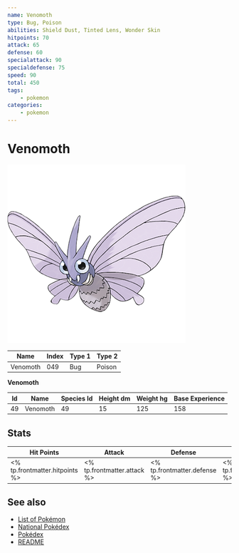 ```yaml
---
name: Venomoth
type: Bug, Poison
abilities: Shield Dust, Tinted Lens, Wonder Skin
hitpoints: 70
attack: 65
defense: 60
specialattack: 90
specialdefense: 75
speed: 90
total: 450
tags:
    - pokemon
categories:
    - pokemon
---
```


# Venomoth


![Venomoth](images/049.png)

| **Name** | **Index** | **Type 1** | **Type 2** |
|----|----|----|----|
| Venomoth | 049 | Bug | Poison  |

**Venomoth** 




| **Id** | **Name** | **Species Id** | **Height dm** | **Weight hg** | **Base Experience** |
|--------|----------|----------------|------------|------------|---------------------|
| 49 | Venomoth | 49 | 15 | 125 | 158 |



## Stats

| **Hit Points** | **Attack** | **Defense** | **Special Attack** | **Special Defense** | **Speed** | **Total** |
|----------------|------------|-------------|--------------------|---------------------|-----------|-----------|
| <% tp.frontmatter.hitpoints %> | <% tp.frontmatter.attack %> | <% tp.frontmatter.defense %> | <% tp.frontmatter.specialattack %> | <% tp.frontmatter.specialdefense %> | <% tp.frontmatter.speed %> | <% tp.frontmatter.total %> |

## See also

- [List of Pokémon](../pokemon.md)
- [National Pokédex](../national_pokedex.md)
- [Pokédex](../pokedex.md)
- [README](../README.md)
